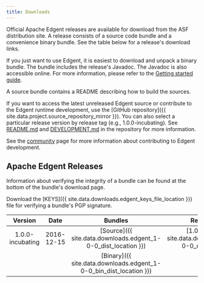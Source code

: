 ```yaml
---
title: Downloads
---
```


Official Apache Edgent releases are available for download from the ASF distribution site. A release consists of a source code bundle and a convenience binary bundle. See the table below for a release's download links.

If you just want to use Edgent, it is easiest to download and unpack a binary bundle. The bundle includes the release's Javadoc. The Javadoc is also accessible online. For more information, please refer to the [Getting started guide](edgent-getting-started).

A source bundle contains a README describing how to build the sources.

If you want to access the latest unreleased Edgent source or contribute to the Edgent runtime development, use the [GitHub repository]({{  site.data.project.source_repository_mirror }}). You can also select a particular release version by release tag (e.g., 1.0.0-incubating). See [README.md](https://github.com/apache/incubator-edgent/blob/master/README.md) and [DEVELOPMENT.md](https://github.com/apache/incubator-edgent/blob/master/DEVELOPMENT.md) in the repository for more information.

See the [community](community) page for more information about contributing to Edgent development.

## Apache Edgent Releases

Information about verifying the integrity of a bundle can be found at the bottom of the bundle's download page.

Download the [KEYS]({{ site.data.downloads.edgent_keys_file_location }}) file for verifying a bundle's PGP signature.


| Version           | Date           | Bundles | Release Notes | Docs | PGP | MD5 | SHA   |
|:-----------------:|:--------------:|:-------:|:-------------:|:----:|:---:|:---:|:-----:|
| 1.0.0-incubating  | 2016-12-15     | [Source]({{ site.data.downloads.edgent_1-0-0_dist_location }}) | [1.0.0 Release]({{ site.data.downloads.edgent_1-0-0_release_note }}) | [Javadoc]({{ site.data.downloads.edgent_1-0-0_doc_location }}) | [ASC]({{ site.data.downloads.edgent_1-0-0_asc_location  }}) | [MD5]({{  site.data.downloads.edgent_1-0-0_md5_location }}) | [SHA]({{  site.data.downloads.edgent_1-0-0_sha_location }}) |
|                   |                | [Binary]({{ site.data.downloads.edgent_1-0-0_bin_dist_location }}) | | | [ASC]({{ site.data.downloads.edgent_1-0-0_bin_asc_location  }}) | [MD5]({{  site.data.downloads.edgent_1-0-0_bin_md5_location }}) | [SHA]({{  site.data.downloads.edgent_1-0-0_bin_sha_location }}) |
